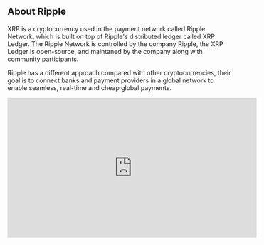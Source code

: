 ## About Ripple

XRP is a cryptocurrency used in the payment network called Ripple Network, which is built on top of Ripple's distributed ledger called XRP Ledger. The Ripple Network is controlled by the company Ripple, the XRP Ledger is open-source, and maintaned by the company along with community participants.

Ripple has a different approach compared with other cryptocurrencies, their goal is to connect banks and payment providers in a global network to enable seamless, real-time and cheap global payments.

<iframe width="560" height="315" src="https://www.youtube.com/embed/Uy5e26c6P2Y" frameborder="0" allow="accelerometer; autoplay; clipboard-write; encrypted-media; gyroscope; picture-in-picture" allowfullscreen></iframe>

